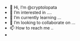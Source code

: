 - 👋 Hi, I’m @cryptolopata
- 👀 I’m interested in ....
- 🌱 I’m currently learning ...
- 💞️ I’m looking to collaborate on ...
- 📫 How to reach me ..
-
<!---
cryptolopata/cryptolopata is a ✨ special ✨ repository because its `README.md` (this file) appears on your GitHub profile.
You can click the Preview link to take a look at your changes.
--->
